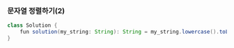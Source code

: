 ### 문자열 정렬하기(2)
```java
class Solution {
    fun solution(my_string: String): String = my_string.lowercase().toList().sorted().joinToString("")
}
```
